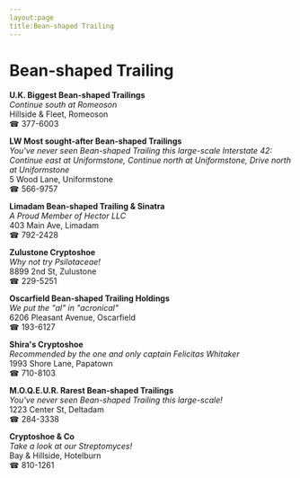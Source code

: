 ```yaml
---
layout:page
title:Bean-shaped Trailing
---
```

# Bean-shaped Trailing

**U.K. Biggest Bean-shaped Trailings**  
_Continue south at Romeoson_  
Hillside & Fleet, Romeoson  
☎ 377-6003



**LW Most sought-after Bean-shaped Trailings**  
_You've never seen Bean-shaped Trailing this large-scale 
Interstate 42: Continue east at Uniformstone, Continue north at Uniformstone, Drive north at Uniformstone_  
5 Wood Lane, Uniformstone  
☎ 566-9757



**Limadam Bean-shaped Trailing & Sinatra**  
_A Proud Member of Hector LLC_  
403 Main Ave, Limadam  
☎ 792-2428



**Zulustone Cryptoshoe**  
_Why not try Psilotaceae!_  
8899 2nd St, Zulustone  
☎ 229-5251



**Oscarfield Bean-shaped Trailing Holdings**  
_We put the "al" in "acronical"_  
6206 Pleasant Avenue, Oscarfield  
☎ 193-6127



**Shira's Cryptoshoe**  
_Recommended by the one and only captain Felicitas Whitaker_  
1993 Shore Lane, Papatown  
☎ 710-8103



**M.O.Q.E.U.R. Rarest Bean-shaped Trailings**  
_You've never seen Bean-shaped Trailing this large-scale!_  
1223 Center St, Deltadam  
☎ 284-3338



**Cryptoshoe & Co**  
_Take a look at our Streptomyces!_  
Bay & Hillside, Hotelburn  
☎ 810-1261



